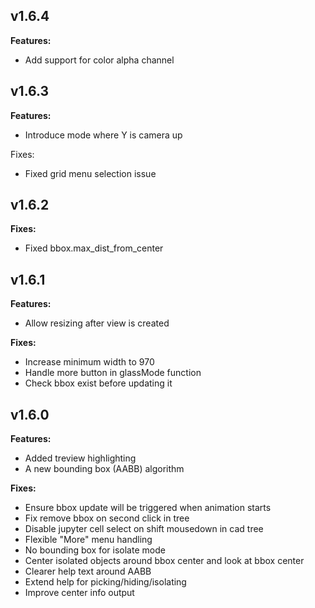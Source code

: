 v1.6.4
------

**Features:**
- Add support for color alpha channel

v1.6.3
------

**Features:**
- Introduce mode where Y is camera up

Fixes:
- Fixed grid menu selection issue

v1.6.2
------

**Fixes:**
- Fixed bbox.max_dist_from_center

v1.6.1
------

**Features:**
- Allow resizing after view is created

**Fixes:**
- Increase minimum width to 970
- Handle more button in glassMode function
- Check bbox exist before updating it

v1.6.0
------

**Features:**
- Added treview highlighting
- A new bounding box (AABB) algorithm

**Fixes:**
- Ensure bbox update will be triggered when animation starts
- Fix remove bbox on second click in tree
- Disable jupyter cell select on shift mousedown in cad tree
- Flexible "More" menu handling
- No bounding box for isolate mode
- Center isolated objects around bbox center and look at bbox center
- Clearer help text around AABB
- Extend help for picking/hiding/isolating
- Improve center info output

